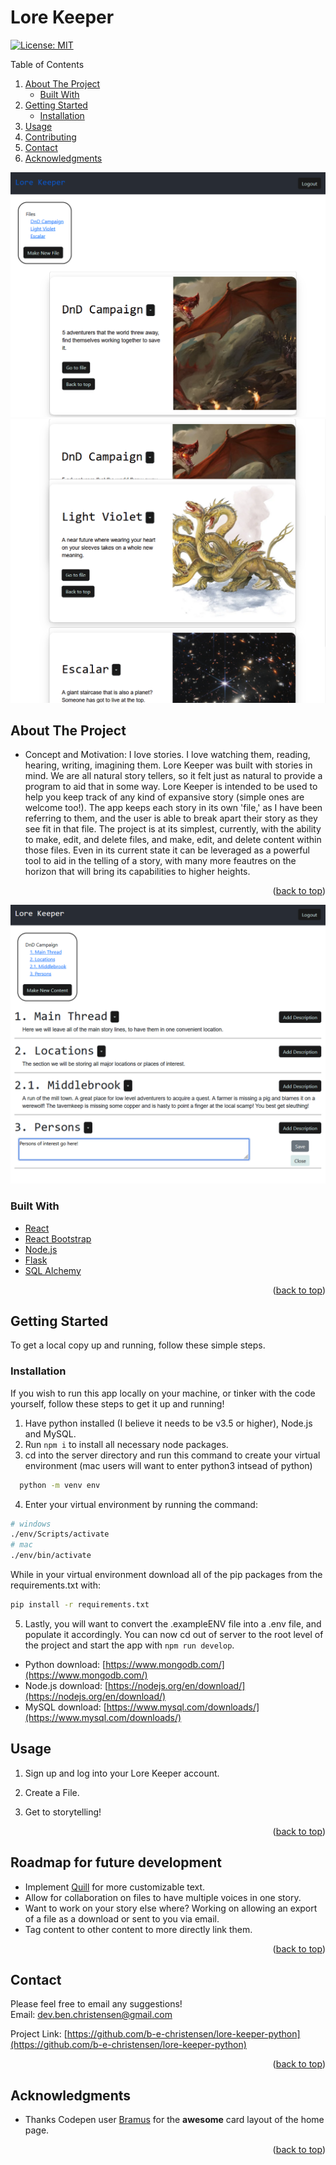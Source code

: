 # Lore Keeper

<div id="top"></div>

[![License: MIT](https://img.shields.io/badge/License-MIT-yellow.svg)](https://opensource.org/licenses/MIT)

  <summary>Table of Contents</summary>
  <ol>
    <li>
      <a href="#about-the-project">About The Project</a>
      <ul>
        <li><a href="#built-with">Built With</a></li>
      </ul>
    </li>
    <li>
      <a href="#getting-started">Getting Started</a>
      <ul>
        <li><a href="#installation">Installation</a></li>
      </ul>
    </li>
    <li><a href="#usage">Usage</a></li>
    <li><a href="#contributing">Contributing</a></li>
    <li><a href="#contact">Contact</a></li>
    <li><a href="#acknowledgments">Acknowledgments</a></li>
  </ol>

![generated HTML screen shot](./readme-images/homepageOne.png)
![generated HTML screen shot](./readme-images/homepageTwo.png)

<!-- ABOUT THE PROJECT -->
## About The Project

* Concept and Motivation: I love stories. I love watching them, reading, hearing, writing, imagining them. Lore Keeper was built with stories in mind. We are all natural story tellers, so it felt just as natural to provide a program to aid that in some way. Lore Keeper is intended to be used to help you keep track of any kind of expansive story (simple ones are welcome too!). The app keeps each story in its own 'file,' as I have been referring to them, and the user is able to break apart their story as they see fit in that file. The project is at its simplest, currently, with the ability to make, edit, and delete files, and make, edit, and delete content within those files. Even in its current state it can be leveraged as a powerful tool to aid in the telling of a story, with many more feautres on the horizon that will bring its capabilities to higher heights.  


<p align="right">(<a href="#top">back to top</a>)</p>

![generated HTML screen shot](./readme-images/file.png)

### Built With

* [React](https://reactjs.org/)
* [React Bootstrap](https://react-bootstrap.github.io/)
* [Node.js](https://nodejs.dev/)
* [Flask](https://flask.palletsprojects.com/en/2.2.x/)
* [SQL Alchemy](https://www.sqlalchemy.org/)



<p align="right">(<a href="#top">back to top</a>)</p>

<!-- GETTING STARTED -->
## Getting Started

To get a local copy up and running, follow these simple steps.


### Installation
If you wish to run this app locally on your machine, or tinker with the code yourself, follow these steps to get it up and running!

1. Have python installed (I believe it needs to be v3.5 or higher), Node.js and MySQL.  
2. Run ``` npm i ``` to install all necessary node packages.
3. cd into the server directory and run this command to create your virtual environment (mac users will want to enter python3 intsead of python)
```sh
  python -m venv env 
  ```
4. Enter your virtual environment by running the command:
```sh
# windows 
./env/Scripts/activate
# mac
./env/bin/activate
```
While in your virtual environment download all of the pip packages from the requirements.txt with:
```sh
pip install -r requirements.txt
```
5. Lastly, you will want to convert the .exampleENV file into a .env file, and populate it accordingly. You can now cd out of server to the root level of the project and start the app with ``` npm run develop ```.  

* Python download: [https://www.mongodb.com/](https://www.mongodb.com/)  
* Node.js download: [https://nodejs.org/en/download/](https://nodejs.org/en/download/)  
* MySQL download: [https://www.mysql.com/downloads/](https://www.mysql.com/downloads/)  


<!-- USAGE EXAMPLES -->
## Usage

1. Sign up and log into your Lore Keeper account.

2. Create a File.

3. Get to storytelling!


<p align="right">(<a href="#top">back to top</a>)</p>

<!-- ROADMAP -->
## Roadmap for future development

- Implement [Quill](https://quilljs.com/) for more customizable text. 
- Allow for collaboration on files to have multiple voices in one story.
- Want to work on your story else where? Working on allowing an export of a file as a download or sent to you via email.
- Tag content to other content to more directly link them.

<!-- See the [open issues](https://github.com/github_username/repo_name/issues) for a full list of proposed features (and known issues). -->

<p align="right">(<a href="#top">back to top</a>)</p>

<!-- CONTRIBUTING -->
<!-- ## Contributing

Contributions are what make the open source community such an amazing place to learn, inspire, and create. Any contributions you make are **greatly appreciated**.

If you have a suggestion that would make this better, please fork the repo and create a pull request. You can also simply open an issue with the tag "enhancement".
Don't forget to give the project a star! Thanks again!

1. Fork the Project
2. Create your Feature Branch (`git checkout -b feature/AmazingFeature`)
3. Commit your Changes (`git commit -m 'Add some AmazingFeature'`)
4. Push to the Branch (`git push origin feature/AmazingFeature`)
5. Open a Pull Request

<p align="right">(<a href="#top">back to top</a>)</p> -->



<!-- LICENSE -->
<!-- ## License

[![License: MIT](https://img.shields.io/badge/License-MIT-yellow.svg)](https://opensource.org/licenses/MIT) -->


<!-- <p align="right">(<a href="#top">back to top</a>)</p> -->



<!-- CONTACT -->
## Contact

Please feel free to email any suggestions!  
Email: dev.ben.christensen@gmail.com

Project Link: [https://github.com/b-e-christensen/lore-keeper-python](https://github.com/b-e-christensen/lore-keeper-python)

<p align="right">(<a href="#top">back to top</a>)</p>



<!-- ACKNOWLEDGMENTS -->
## Acknowledgments

* Thanks Codepen user [Bramus](https://codepen.io/bramus) for the **awesome** card layout of the home page. 

<p align="right">(<a href="#top">back to top</a>)</p>